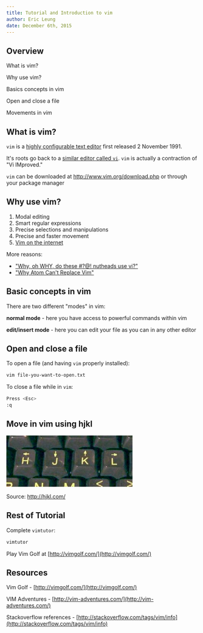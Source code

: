 ```yaml
---
title: Tutorial and Introduction to vim
author: Eric Leung
date: December 6th, 2015
---
```


## Overview

What is vim?

Why use vim?

Basics concepts in vim

Open and close a file

Movements in vim

## What is vim?

`vim` is a [highly configurable text
editor](https://en.wikipedia.org/wiki/Vim_(text_editor)) first released 2
November 1991.

It's roots go back to a [similar editor called
`vi`](https://en.wikipedia.org/wiki/Vi). `vim` is actually a contraction of "Vi
IMproved."

`vim` can be downloaded at http://www.vim.org/download.php or through your
package manager

## Why use vim?

1. Modal editing
2. Smart regular expressions
3. Precise selections and manipulations
4. Precise and faster movement
5. [Vim on the internet](https://github.com/terriburns/Vim-On-The-Internet)

More reasons:

- ["Why, oh WHY, do these #?@! nutheads use
  vi?"](http://www.viemu.com/a-why-vi-vim.html)
- ["Why Atom Can't Replace
  Vim"](https://medium.com/@mkozlows/why-atom-cant-replace-vim-433852f4b4d1#.549pcukc3)

## Basic concepts in vim

There are two different "modes" in vim:

**normal mode** - here you have access to powerful commands within vim

**edit/insert mode** - here you can edit your file as you can in any other editor

## Open and close a file

To open a file (and having `vim` properly installed):

``` {.bash .numberLines}
vim file-you-want-to-open.txt
```

To close a file while in `vim`:

``` {.bash .numberLines}
Press <Esc>
:q
```

## Move in vim using hjkl

![HJKL cursor movement keys in `vim`](images/hjkl.jpg)

Source: http://hjkl.com/

## Rest of Tutorial

Complete `vimtutor`:

``` {.bash .numberLines}
vimtutor
```

Play Vim Golf at [http://vimgolf.com/](http://vimgolf.com/)

## Resources

Vim Golf - [http://vimgolf.com/](http://vimgolf.com/)

VIM Adventures - [http://vim-adventures.com/](http://vim-adventures.com/)

Stackoverflow references - [http://stackoverflow.com/tags/vim/info](http://stackoverflow.com/tags/vim/info)
